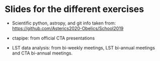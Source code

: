 # Slides for the different exercises

* Scientific python, astropy, and git info taken from: 
https://github.com/Asterics2020-Obelics/School2019

* ctapipe: from official CTA presentations

* LST data analysis: from bi-weekly meetings, LST bi-annual meetings and CTA bi-annual meetings.